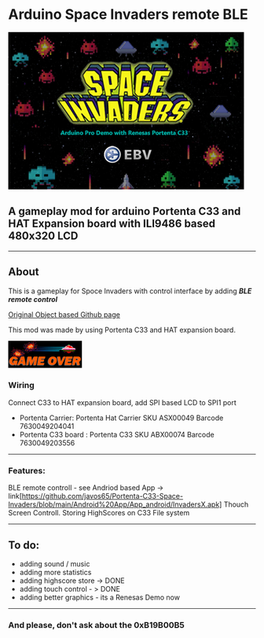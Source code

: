 # Arduino Space Invaders remote BLE
![logo](/images/Splash.bmp?raw=true)
## A gameplay mod for arduino Portenta C33 and HAT Expansion board with ILI9486 based 480x320 LCD
____

## About

This is a gameplay for Spoce Invaders with control interface by adding ***BLE remote control***

[Original Object based Github page](https://github.com/YXHYX/arduino-space-invaders)

This mod was made by using Portenta C33 and HAT expansion board.

![logo](/images/GameOver.bmp?raw=true)

### Wiring

Connect C33 to HAT expansion board, add SPI based LCD to SPI1 port
*  Portenta Carrier:     Portenta Hat Carrier  SKU ASX00049 Barcode 7630049204041
*  Portenta C33 board :  Portenta C33          SKU ABX00074 Barcode 7630049203556 

___

### Features:
BLE remote controll - see Andriod based App -> link[https://github.com/javos65/Portenta-C33-Space-Invaders/blob/main/Android%20App/App_android/InvadersX.apk]
Thouch Screen Controll.
Storing HighScores on C33 File system

___

## To do:
+ adding sound / music
+ adding more statistics
+ adding highscore store -> DONE
+ adding touch control - > DONE
+ adding better graphics - its a Renesas Demo now
___

### And please, don't ask about the 0xB19B00B5

